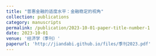 ```yaml
---
title: "普惠金融的适度水平：金融稳定的视角"
collection: publications
category: manuscripts
permalink: /publication/2023-10-01-paper-title-number-1
date: 2023-10-01
venue: '经济学（季刊）'
paperurl: 'http://jiandabi.github.io/files/季刊2023.pdf'
---
```


 
